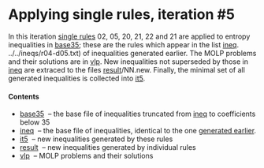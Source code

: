 Applying single rules, iteration \#5
====================================

In this iteration [single rules](../rules.txt) 02, 05, 20, 21, 22 and
21 are applied to entropy inequalities in [base35](base35.txt); these are
the rules which appear in the list [ineq](ineq.txt). ../../ineqs/r04-d05.txt)
of inequalities generated earlier. The MOLP problems and their
solutions are in [vlp](vlp). New inequalities not superseded by those in 
[ineq](ineq.txt) are extraced to the files [result](result)/NN.new.
Finally, the minimal set of all generated inequalities is collected into
[it5](it5.txt).

#### Contents

* [base35](base35.txt) &nbsp;&ndash; the base file of inequalities 
  truncated from [ineq](ineq.txt) to coefficients below 35
* [ineq](ineq.txt) &nbsp;&ndash; the base file of inequalities,
  identical to the one [generated earlier](../../ineqs/r04-d05.txt).
* [it5](it5.txt) &nbsp;&ndash; new inequalities generated by these rules
* [result](result) &nbsp;&ndash; new inequalities generated by individual rules
* [vlp](vlp) &nbsp;&ndash; MOLP problems and their solutions



